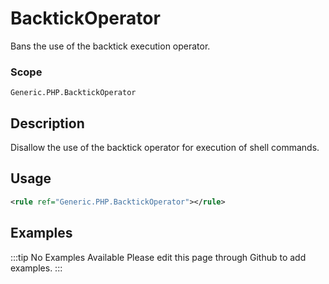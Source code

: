 # BacktickOperator

Bans the use of the backtick execution operator.

### Scope

`Generic.PHP.BacktickOperator`

## Description

Disallow the use of the backtick operator for execution of shell commands.

## Usage

```xml
<rule ref="Generic.PHP.BacktickOperator"></rule>
```

## Examples

:::tip No Examples Available
Please edit this page through Github to add examples.
:::